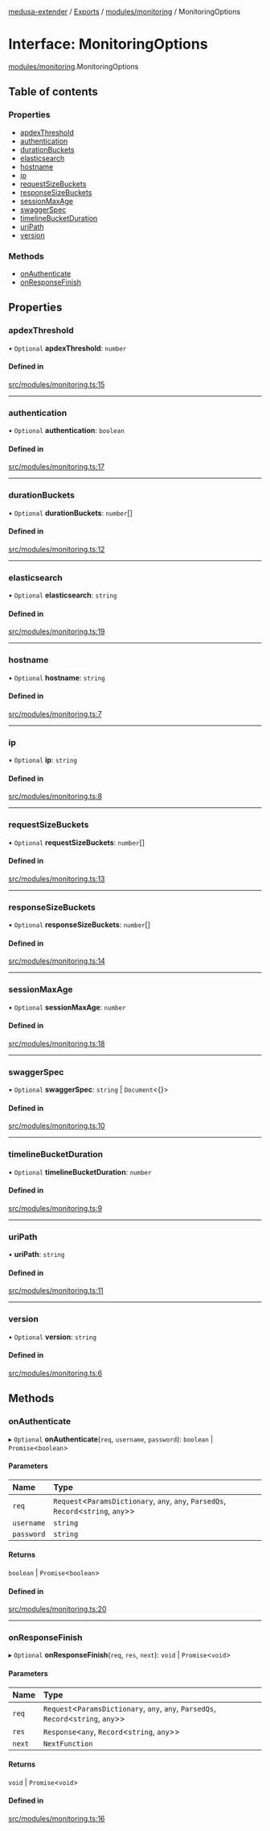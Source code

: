 [medusa-extender](../README.md) / [Exports](../modules.md) / [modules/monitoring](../modules/modules_monitoring.md) / MonitoringOptions

# Interface: MonitoringOptions

[modules/monitoring](../modules/modules_monitoring.md).MonitoringOptions

## Table of contents

### Properties

- [apdexThreshold](modules_monitoring.MonitoringOptions.md#apdexthreshold)
- [authentication](modules_monitoring.MonitoringOptions.md#authentication)
- [durationBuckets](modules_monitoring.MonitoringOptions.md#durationbuckets)
- [elasticsearch](modules_monitoring.MonitoringOptions.md#elasticsearch)
- [hostname](modules_monitoring.MonitoringOptions.md#hostname)
- [ip](modules_monitoring.MonitoringOptions.md#ip)
- [requestSizeBuckets](modules_monitoring.MonitoringOptions.md#requestsizebuckets)
- [responseSizeBuckets](modules_monitoring.MonitoringOptions.md#responsesizebuckets)
- [sessionMaxAge](modules_monitoring.MonitoringOptions.md#sessionmaxage)
- [swaggerSpec](modules_monitoring.MonitoringOptions.md#swaggerspec)
- [timelineBucketDuration](modules_monitoring.MonitoringOptions.md#timelinebucketduration)
- [uriPath](modules_monitoring.MonitoringOptions.md#uripath)
- [version](modules_monitoring.MonitoringOptions.md#version)

### Methods

- [onAuthenticate](modules_monitoring.MonitoringOptions.md#onauthenticate)
- [onResponseFinish](modules_monitoring.MonitoringOptions.md#onresponsefinish)

## Properties

### apdexThreshold

• `Optional` **apdexThreshold**: `number`

#### Defined in

[src/modules/monitoring.ts:15](https://github.com/adrien2p/medusa-extender/blob/f57fceb/src/modules/monitoring.ts#L15)

___

### authentication

• `Optional` **authentication**: `boolean`

#### Defined in

[src/modules/monitoring.ts:17](https://github.com/adrien2p/medusa-extender/blob/f57fceb/src/modules/monitoring.ts#L17)

___

### durationBuckets

• `Optional` **durationBuckets**: `number`[]

#### Defined in

[src/modules/monitoring.ts:12](https://github.com/adrien2p/medusa-extender/blob/f57fceb/src/modules/monitoring.ts#L12)

___

### elasticsearch

• `Optional` **elasticsearch**: `string`

#### Defined in

[src/modules/monitoring.ts:19](https://github.com/adrien2p/medusa-extender/blob/f57fceb/src/modules/monitoring.ts#L19)

___

### hostname

• `Optional` **hostname**: `string`

#### Defined in

[src/modules/monitoring.ts:7](https://github.com/adrien2p/medusa-extender/blob/f57fceb/src/modules/monitoring.ts#L7)

___

### ip

• `Optional` **ip**: `string`

#### Defined in

[src/modules/monitoring.ts:8](https://github.com/adrien2p/medusa-extender/blob/f57fceb/src/modules/monitoring.ts#L8)

___

### requestSizeBuckets

• `Optional` **requestSizeBuckets**: `number`[]

#### Defined in

[src/modules/monitoring.ts:13](https://github.com/adrien2p/medusa-extender/blob/f57fceb/src/modules/monitoring.ts#L13)

___

### responseSizeBuckets

• `Optional` **responseSizeBuckets**: `number`[]

#### Defined in

[src/modules/monitoring.ts:14](https://github.com/adrien2p/medusa-extender/blob/f57fceb/src/modules/monitoring.ts#L14)

___

### sessionMaxAge

• `Optional` **sessionMaxAge**: `number`

#### Defined in

[src/modules/monitoring.ts:18](https://github.com/adrien2p/medusa-extender/blob/f57fceb/src/modules/monitoring.ts#L18)

___

### swaggerSpec

• `Optional` **swaggerSpec**: `string` \| `Document`<{}\>

#### Defined in

[src/modules/monitoring.ts:10](https://github.com/adrien2p/medusa-extender/blob/f57fceb/src/modules/monitoring.ts#L10)

___

### timelineBucketDuration

• `Optional` **timelineBucketDuration**: `number`

#### Defined in

[src/modules/monitoring.ts:9](https://github.com/adrien2p/medusa-extender/blob/f57fceb/src/modules/monitoring.ts#L9)

___

### uriPath

• **uriPath**: `string`

#### Defined in

[src/modules/monitoring.ts:11](https://github.com/adrien2p/medusa-extender/blob/f57fceb/src/modules/monitoring.ts#L11)

___

### version

• `Optional` **version**: `string`

#### Defined in

[src/modules/monitoring.ts:6](https://github.com/adrien2p/medusa-extender/blob/f57fceb/src/modules/monitoring.ts#L6)

## Methods

### onAuthenticate

▸ `Optional` **onAuthenticate**(`req`, `username`, `password`): `boolean` \| `Promise`<`boolean`\>

#### Parameters

| Name | Type |
| :------ | :------ |
| `req` | `Request`<`ParamsDictionary`, `any`, `any`, `ParsedQs`, `Record`<`string`, `any`\>\> |
| `username` | `string` |
| `password` | `string` |

#### Returns

`boolean` \| `Promise`<`boolean`\>

#### Defined in

[src/modules/monitoring.ts:20](https://github.com/adrien2p/medusa-extender/blob/f57fceb/src/modules/monitoring.ts#L20)

___

### onResponseFinish

▸ `Optional` **onResponseFinish**(`req`, `res`, `next`): `void` \| `Promise`<`void`\>

#### Parameters

| Name | Type |
| :------ | :------ |
| `req` | `Request`<`ParamsDictionary`, `any`, `any`, `ParsedQs`, `Record`<`string`, `any`\>\> |
| `res` | `Response`<`any`, `Record`<`string`, `any`\>\> |
| `next` | `NextFunction` |

#### Returns

`void` \| `Promise`<`void`\>

#### Defined in

[src/modules/monitoring.ts:16](https://github.com/adrien2p/medusa-extender/blob/f57fceb/src/modules/monitoring.ts#L16)
